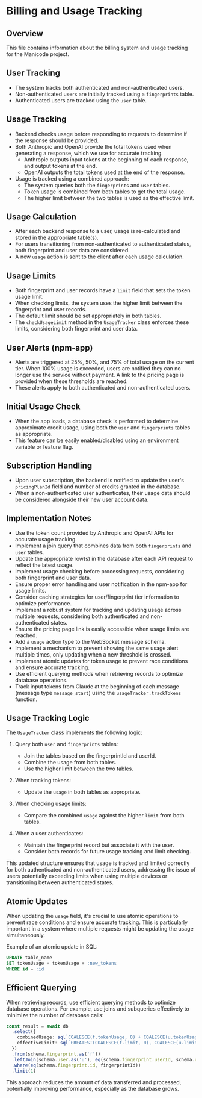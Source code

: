 # Billing and Usage Tracking

## Overview

This file contains information about the billing system and usage tracking for the Manicode project.

## User Tracking

- The system tracks both authenticated and non-authenticated users.
- Non-authenticated users are initially tracked using a `fingerprints` table.
- Authenticated users are tracked using the `user` table.

## Usage Tracking

- Backend checks usage before responding to requests to determine if the response should be provided.
- Both Anthropic and OpenAI provide the total tokens used when generating a response, which we use for accurate tracking.
  - Anthropic outputs input tokens at the beginning of each response, and output tokens at the end.
  - OpenAI outputs the total tokens used at the end of the response.
- Usage is tracked using a combined approach:
  - The system queries both the `fingerprints` and `user` tables.
  - Token usage is combined from both tables to get the total usage.
  - The higher limit between the two tables is used as the effective limit.

## Usage Calculation

- After each backend response to a user, usage is re-calculated and stored in the appropriate table(s).
- For users transitioning from non-authenticated to authenticated status, both fingerprint and user data are considered.
- A new `usage` action is sent to the client after each usage calculation.

## Usage Limits

- Both fingerprint and user records have a `limit` field that sets the token usage limit.
- When checking limits, the system uses the higher limit between the fingerprint and user records.
- The default limit should be set appropriately in both tables.
- The `checkUsageLimit` method in the `UsageTracker` class enforces these limits, considering both fingerprint and user data.

## User Alerts (npm-app)

- Alerts are triggered at 25%, 50%, and 75% of total usage on the current tier. When 100% usage is exceeded, users are notified they can no longer use the service without payment. A link to the pricing page is provided when these thresholds are reached.
- These alerts apply to both authenticated and non-authenticated users.

## Initial Usage Check

- When the app loads, a database check is performed to determine approximate credit usage, using both the `user` and `fingerprints` tables as appropriate.
- This feature can be easily enabled/disabled using an environment variable or feature flag.

## Subscription Handling

- Upon user subscription, the backend is notified to update the user's `pricingPlanId` field and number of credits granted in the database.
- When a non-authenticated user authenticates, their usage data should be considered alongside their new user account data.

## Implementation Notes

- Use the token count provided by Anthropic and OpenAI APIs for accurate usage tracking.
- Implement a join query that combines data from both `fingerprints` and `user` tables.
- Update the appropriate row(s) in the database after each API request to reflect the latest usage.
- Implement usage checking before processing requests, considering both fingerprint and user data.
- Ensure proper error handling and user notification in the npm-app for usage limits.
- Consider caching strategies for user/fingerprint tier information to optimize performance.
- Implement a robust system for tracking and updating usage across multiple requests, considering both authenticated and non-authenticated states.
- Ensure the pricing page link is easily accessible when usage limits are reached.
- Add a `usage` action type to the WebSocket message schema.
- Implement a mechanism to prevent showing the same usage alert multiple times, only updating when a new threshold is crossed.
- Implement atomic updates for token usage to prevent race conditions and ensure accurate tracking.
- Use efficient querying methods when retrieving records to optimize database operations.
- Track input tokens from Claude at the beginning of each message (message type `message_start`) using the `usageTracker.trackTokens` function.

## Usage Tracking Logic

The `UsageTracker` class implements the following logic:

1. Query both `user` and `fingerprints` tables:

   - Join the tables based on the fingerprintId and userId.
   - Combine the usage from both tables.
   - Use the higher limit between the two tables.

2. When tracking tokens:

   - Update the `usage` in both tables as appropriate.

3. When checking usage limits:

   - Compare the combined `usage` against the higher `limit` from both tables.

4. When a user authenticates:
   - Maintain the fingerprint record but associate it with the user.
   - Consider both records for future usage tracking and limit checking.

This updated structure ensures that usage is tracked and limited correctly for both authenticated and non-authenticated users, addressing the issue of users potentially exceeding limits when using multiple devices or transitioning between authenticated states.

## Atomic Updates

When updating the `usage` field, it's crucial to use atomic operations to prevent race conditions and ensure accurate tracking. This is particularly important in a system where multiple requests might be updating the usage simultaneously.

Example of an atomic update in SQL:

```sql
UPDATE table_name
SET tokenUsage = tokenUsage + :new_tokens
WHERE id = :id
```

## Efficient Querying

When retrieving records, use efficient querying methods to optimize database operations. For example, use joins and subqueries effectively to minimize the number of database calls:

```typescript
const result = await db
  .select({
    combinedUsage: sql`COALESCE(f.tokenUsage, 0) + COALESCE(u.tokenUsage, 0)`,
    effectiveLimit: sql`GREATEST(COALESCE(f.limit, 0), COALESCE(u.limit, 0))`,
  })
  .from(schema.fingerprint.as('f'))
  .leftJoin(schema.user.as('u'), eq(schema.fingerprint.userId, schema.user.id))
  .where(eq(schema.fingerprint.id, fingerprintId))
  .limit(1)
```

This approach reduces the amount of data transferred and processed, potentially improving performance, especially as the database grows.
